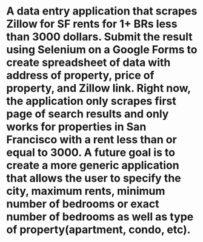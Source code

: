 # A data entry application that scrapes Zillow for SF rents for 1+ BRs less than 3000 dollars. Submit the result using Selenium on a Google Forms to create spreadsheet of data with address of property, price of property, and Zillow link. Right now, the application only scrapes first page of search results and only works for properties in San Francisco with a rent less than or equal to 3000. A future goal is to create a more generic application that allows the user to specify the city, maximum rents, minimum number of bedrooms or exact number of bedrooms as well as type of property(apartment, condo, etc). 
